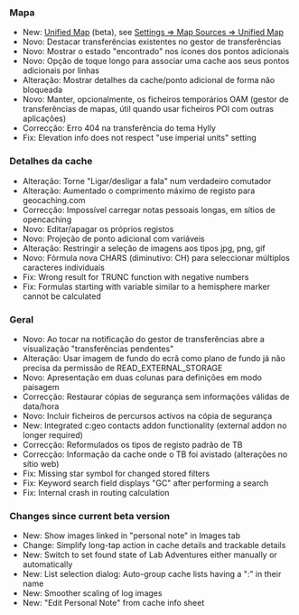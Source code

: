 ### Mapa
- New: [Unified Map](https://github.com/cgeo/cgeo/wiki/UnifiedMap) (beta), see [Settings => Map Sources => Unified Map](cgeo-setting://featureSwitch_useUnifiedMap)
- Novo: Destacar transferências existentes no gestor de transferências
- Novo: Mostrar o estado "encontrado" nos ícones dos pontos adicionais
- Novo: Opção de toque longo para associar uma cache aos seus pontos adicionais por linhas
- Alteração: Mostrar detalhes da cache/ponto adicional de forma não bloqueada
- Novo: Manter, opcionalmente, os ficheiros temporários OAM (gestor de transferências de mapas, útil quando usar ficheiros POI com outras aplicações)
- Correcção: Erro 404 na transferência do tema Hylly
- Fix: Elevation info does not respect "use imperial units" setting

### Detalhes da cache
- Alteração: Torne "Ligar/desligar a fala" num verdadeiro comutador
- Alteração: Aumentado o comprimento máximo de registo para geocaching.com
- Correcção: Impossível carregar notas pessoais longas, em sítios de opencaching
- Novo: Editar/apagar os próprios registos
- Novo: Projeção de ponto adicional com variáveis
- Alteração: Restringir a seleção de imagens aos tipos jpg, png, gif
- Novo: Fórmula nova CHARS (diminutivo: CH) para seleccionar múltiplos caracteres individuais
- Fix: Wrong result for TRUNC function with negative numbers
- Fix: Formulas starting with variable similar to a hemisphere marker cannot be calculated

### Geral
- Novo: Ao tocar na notificação do gestor de transferências abre a visualização "transferências pendentes"
- Alteração: Usar imagem de fundo do ecrã como plano de fundo já não precisa da permissão de READ_EXTERNAL_STORAGE
- Novo: Apresentação em duas colunas para definições em modo paisagem
- Correcção: Restaurar cópias de segurança sem informações válidas de data/hora
- Novo: Incluir ficheiros de percursos activos na cópia de segurança
- New: Integrated c:geo contacts addon functionality (external addon no longer required)
- Correcção: Reformulados os tipos de registo padrão de TB
- Correcção: Informação da cache onde o TB foi avistado (alterações no sítio web)
- Fix: Missing star symbol for changed stored filters
- Fix: Keyword search field displays "GC" after performing a search
- Fix: Internal crash in routing calculation

### Changes since current beta version
- New: Show images linked in "personal note" in Images tab
- Change: Simplify long-tap action in cache details and trackable details
- New: Switch to set found state of Lab Adventures either manually or automatically
- New: List selection dialog: Auto-group cache lists having a ":" in their name
- New: Smoother scaling of log images
- New: "Edit Personal Note" from cache info sheet
